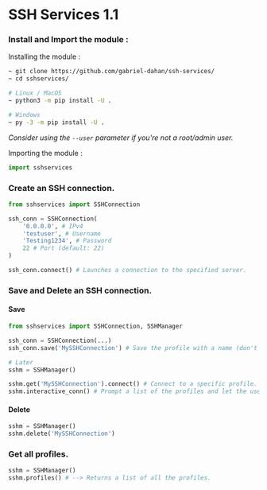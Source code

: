 # SSH Services 1.1

### Install and Import the module :

Installing the module :
```bash
~ git clone https://github.com/gabriel-dahan/ssh-services/
~ cd sshservices/

# Linux / MacOS
~ python3 -m pip install -U .

# Windows 
~ py -3 -m pip install -U .
```
_Consider using the `--user` parameter if you're not a root/admin user._

Importing the module :
```python
import sshservices
```
### Create an SSH connection.
```python
from sshservices import SSHConnection

ssh_conn = SSHConnection(
    '0.0.0.0', # IPv4
    'testuser', # Username
    'Testing1234', # Password
    22 # Port (default: 22)
)

ssh_conn.connect() # Launches a connection to the specified server.
```
### Save and Delete an SSH connection.
#### Save
```python
from sshservices import SSHConnection, SSHManager

ssh_conn = SSHConnection(...)
ssh_conn.save('MySSHConnection') # Save the profile with a name (don't reuse the same name as others profiles, it'll override them).

# Later
sshm = SSHManager()

sshm.get('MySSHConnection').connect() # Connect to a specific profile.
sshm.interactive_conn() # Prompt a list of the profiles and let the user choose one.
```
#### Delete
```python
sshm = SSHManager()
sshm.delete('MySSHConnection')
```
### Get all profiles.
```python
sshm = SSHManager()
sshm.profiles() # --> Returns a list of all the profiles.
```